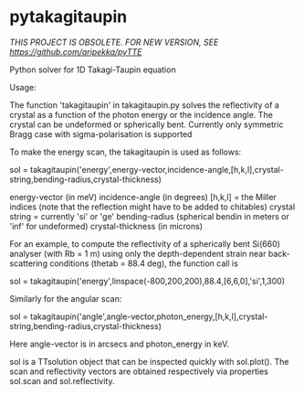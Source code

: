 # pytakagitaupin

_THIS PROJECT IS OBSOLETE. FOR NEW VERSION, SEE https://github.com/aripekka/pyTTE_

Python solver for 1D Takagi-Taupin equation

Usage:

The function 'takagitaupin' in takagitaupin.py solves the reflectivity of a crystal as a function of the photon energy or the incidence angle. The crystal can be undeformed or spherically bent. Currently only symmetric Bragg case with sigma-polarisation is supported

To make the energy scan, the takagitaupin is used as follows:

sol = takagitaupin('energy',energy-vector,incidence-angle,[h,k,l],crystal-string,bending-radius,crystal-thickness)

energy-vector (in meV)
incidence-angle (in degrees)
[h,k,l] = the Miller indices (note that the reflection might have to be added to chitables)
crystal string = currently 'si' or 'ge'
bending-radius (spherical bendin in meters or 'inf' for undeformed)
crystal-thickness (in microns)

For an example, to compute the reflectivity of a spherically bent Si(660) analyser (with Rb = 1 m) using only the 
depth-dependent strain near back-scattering conditions (thetab = 88.4 deg), the function call is

sol = takagitaupin('energy',linspace(-800,200,200),88.4,[6,6,0],'si',1,300)

Similarly for the angular scan:

sol = takagitaupin('angle',angle-vector,photon_energy,[h,k,l],crystal-string,bending-radius,crystal-thickness)

Here angle-vector is in arcsecs and photon_energy in keV.

sol is a TTsolution object that can be inspected quickly with sol.plot(). 
The scan and reflectivity vectors are obtained respectively via properties sol.scan and sol.reflectivity.



